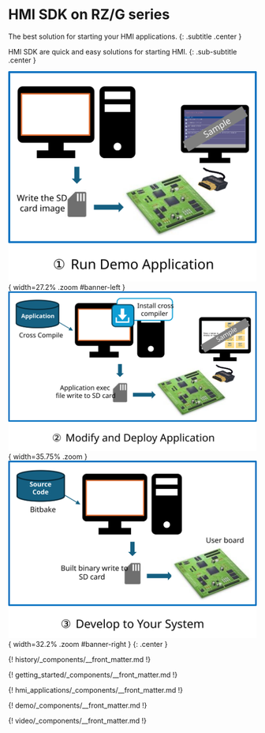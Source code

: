 # HMI SDK on RZ/G series

The best solution for starting your HMI applications.
{: .subtitle .center }

HMI SDK are quick and easy solutions for starting HMI.
{: .sub-subtitle .center }

![](assets/images/banner-01.svg){ width=27.2% .zoom #banner-left }
![](assets/images/banner-02.svg){ width=35.75% .zoom }
![](assets/images/banner-03.svg){ width=32.2% .zoom #banner-right }
{: .center }

{! history/_components/__front_matter.md !}

{! getting_started/_components/__front_matter.md !}

{! hmi_applications/_components/__front_matter.md !}

{! demo/_components/__front_matter.md !}

{! video/_components/__front_matter.md !}
